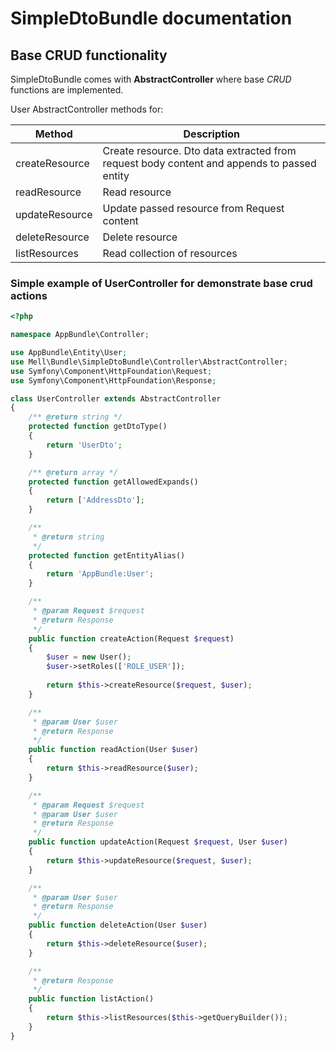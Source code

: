 # SimpleDtoBundle documentation
## Base CRUD functionality

SimpleDtoBundle comes with **AbstractController** where base _CRUD_ functions are implemented.

User AbstractController methods for:

| Method         | Description                                                                                |
|----------------|--------------------------------------------------------------------------------------------|
| createResource | Create resource. Dto data extracted from request body content and appends to passed entity |
| readResource   | Read resource                                                                              |
| updateResource | Update passed resource from Request content                                                |
| deleteResource | Delete resource                                                                            |
| listResources  | Read collection of resources                                                               |


### Simple example of UserController for demonstrate base crud actions

```php
<?php

namespace AppBundle\Controller;

use AppBundle\Entity\User;
use Mell\Bundle\SimpleDtoBundle\Controller\AbstractController;
use Symfony\Component\HttpFoundation\Request;
use Symfony\Component\HttpFoundation\Response;

class UserController extends AbstractController
{
    /** @return string */
    protected function getDtoType()
    {
        return 'UserDto';
    }

    /** @return array */
    protected function getAllowedExpands()
    {
        return ['AddressDto'];
    }

    /**
     * @return string
     */
    protected function getEntityAlias()
    {
        return 'AppBundle:User';
    }

    /**
     * @param Request $request
     * @return Response
     */
    public function createAction(Request $request)
    {
        $user = new User();
        $user->setRoles(['ROLE_USER']);
        
        return $this->createResource($request, $user);
    }

    /**
     * @param User $user
     * @return Response
     */
    public function readAction(User $user)
    {
        return $this->readResource($user);
    }

    /**
     * @param Request $request
     * @param User $user
     * @return Response
     */
    public function updateAction(Request $request, User $user)
    {
        return $this->updateResource($request, $user);
    }

    /**
     * @param User $user
     * @return Response
     */
    public function deleteAction(User $user)
    {
        return $this->deleteResource($user);
    }

    /**
     * @return Response
     */
    public function listAction()
    {
        return $this->listResources($this->getQueryBuilder());
    }
}
```
